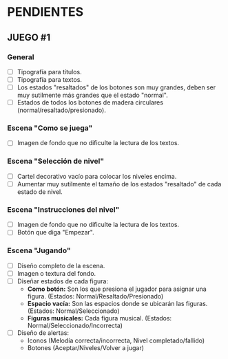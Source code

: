 # PENDIENTES

## JUEGO #1

### General

- [ ] Tipografía para títulos.
- [ ] Tipografía para textos.
- [ ] Los estados "resaltados" de los botones son muy grandes, deben ser muy sutilmente más grandes que el estado "normal".
- [ ] Estados de todos los botones de madera circulares (normal/resaltado/presionado).

### Escena "Como se juega"

- [ ] Imagen de fondo que no dificulte la lectura de los textos.

### Escena "Selección de nivel"

- [ ] Cartel decorativo vacío para colocar los niveles encima.
- [ ] Aumentar muy sutilmente el tamaño de los estados "resaltado" de cada estado de nivel.

### Escena "Instrucciones del nivel"

- [ ] Imagen de fondo que no dificulte la lectura de los textos.
- [ ] Botón que diga "Empezar".

### Escena "Jugando"

- [ ] Diseño completo de la escena.
- [ ] Imagen o textura del fondo.
- [ ] Diseñar estados de cada figura:
  - **Como botón:** Son los que presiona el jugador para asignar una figura. (Estados: Normal/Resaltado/Presionado)
  - **Espacio vacía:** Son las espacios donde se ubicarán las figuras. (Estados: Normal/Seleccionado)
  - **Figuras musicales:** Cada figura musical. (Estados: Normal/Seleccionado/Incorrecta)
- [ ] Diseño de alertas:
  - Iconos (Melodía correcta/incorrecta, Nivel completado/fallido)
  - Botones (Aceptar/Niveles/Volver a jugar)
